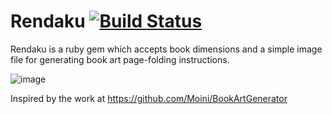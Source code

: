 # Rendaku [![Build Status](https://travis-ci.org/travis-anderson/rendaku.svg)](https://travis-ci.org/travis-anderson/rendaku)

Rendaku is a ruby gem which accepts book dimensions and a simple image file for
generating book art page-folding instructions.

![image](https://i.imgur.com/9KTDiUG.png)

Inspired by the work at https://github.com/Moini/BookArtGenerator



